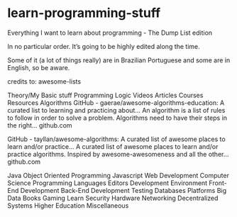 # learn-programming-stuff
Everything I want to learn about programming - The Dump List edition

In no particular order. It’s going to be highly edited along the time.

Some of it (a lot of things really) are in Brazilian Portuguese and some are in English, so be aware.

credits to: awesome-lists

Theory/My Basic stuff
Programming Logic
Videos
Articles
Courses
Resources
Algorithms
GitHub - gaerae/awesome-algorithms-education: A curated list to learning and practicing about…
An algorithm is a list of rules to follow in order to solve a problem. Algorithms need to have their steps in the right…
github.com

GitHub - tayllan/awesome-algorithms: A curated list of awesome places to learn and/or practice…
A curated list of awesome places to learn and/or practice algorithms. Inspired by awesome-awesomeness and all the other…
github.com

Java
Object Oriented Programming
Javascript
Web Development
Computer Science
Programming Languages
Editors
Development Environment
Front-End Development
Back-End Development
Testing
Databases
Platforms
Big Data
Books
Gaming
Learn
Security
Hardware
Networking
Decentralized Systems
Higher Education
Miscellaneous

